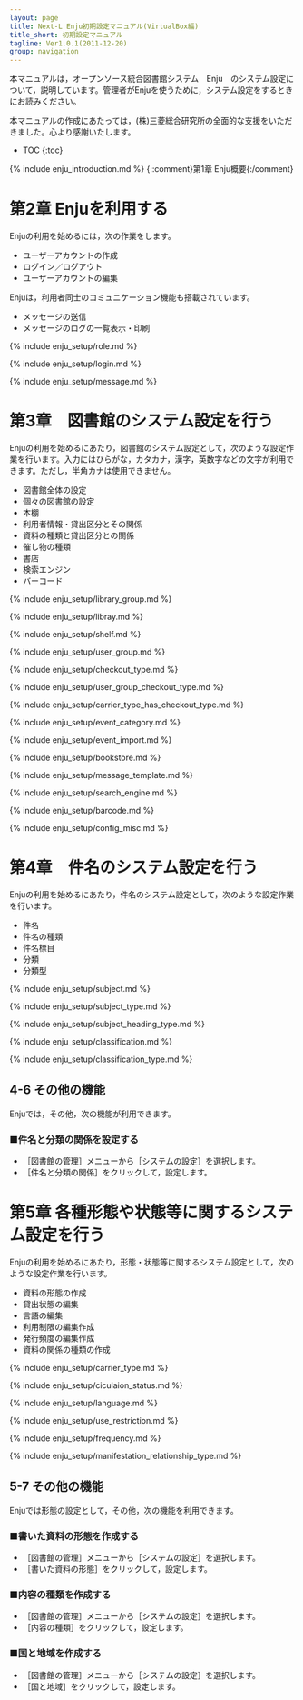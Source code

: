 ```yaml
---
layout: page
title: Next-L Enju初期設定マニュアル(VirtualBox編)
title_short: 初期設定マニュアル
tagline: Ver1.0.1(2011-12-20)
group: navigation
---
```

本マニュアルは，オープンソース統合図書館システム　Enju　のシステム設定について，説明しています。管理者がEnjuを使うために，システム設定をするときにお読みください。

本マニュアルの作成にあたっては，(株)三菱総合研究所の全面的な支援をいただきました。心より感謝いたします。

* TOC
{:toc}

{% include enju_introduction.md %} {::comment}第1章 Enju概要{:/comment}

第2章 Enjuを利用する
====================

Enjuの利用を始めるには，次の作業をします。

* ユーザーアカウントの作成
* ログイン／ログアウト
* ユーザーアカウントの編集

Enjuは，利用者同士のコミュニケーション機能も搭載されています。

* メッセージの送信
* メッセージのログの一覧表示・印刷

{% include enju_setup/role.md %}

{% include enju_setup/login.md %}

{% include enju_setup/message.md %}

第3章　図書館のシステム設定を行う
=================================

Enjuの利用を始めるにあたり，図書館のシステム設定として，次のような設定作業を行います。入力にはひらがな，カタカナ，漢字，英数字などの文字が利用できます。ただし，半角カナは使用できません。

* 図書館全体の設定
* 個々の図書館の設定
* 本棚
* 利用者情報・貸出区分とその関係
* 資料の種類と貸出区分との関係
* 催し物の種類
* 書店
* 検索エンジン
* バーコード

{% include enju_setup/library_group.md %}

{% include enju_setup/libray.md %}

{% include enju_setup/shelf.md %}

{% include enju_setup/user_group.md %}

{% include enju_setup/checkout_type.md %}

{% include enju_setup/user_group_checkout_type.md %}

{% include enju_setup/carrier_type_has_checkout_type.md %}

{% include enju_setup/event_category.md %}

{% include enju_setup/event_import.md %}

{% include enju_setup/bookstore.md %}

{% include enju_setup/message_template.md %}

{% include enju_setup/search_engine.md %}

{% include enju_setup/barcode.md %}

{% include enju_setup/config_misc.md %}

第4章　件名のシステム設定を行う
===============================
Enjuの利用を始めるにあたり，件名のシステム設定として，次のような設定作業を行います。

* 件名
* 件名の種類
* 件名標目
* 分類
* 分類型

{% include enju_setup/subject.md %}

{% include enju_setup/subject_type.md %}

{% include enju_setup/subject_heading_type.md %}

{% include enju_setup/classification.md %}

{% include enju_setup/classification_type.md %}

4-6 その他の機能
----------------

Enjuでは，その他，次の機能が利用できます。

### ■件名と分類の関係を設定する

* ［図書館の管理］メニューから［システムの設定］を選択します。
* ［件名と分類の関係］をクリックして，設定します。

第5章 各種形態や状態等に関するシステム設定を行う
================================================

Enjuの利用を始めるにあたり，形態・状態等に関するシステム設定として，次のような設定作業を行います。

* 資料の形態の作成
* 貸出状態の編集
* 言語の編集
* 利用制限の編集作成
* 発行頻度の編集作成
* 資料の関係の種類の作成

{% include enju_setup/carrier_type.md %}

{% include enju_setup/ciculaion_status.md %}

{% include enju_setup/language.md %}

{% include enju_setup/use_restriction.md %}

{% include enju_setup/frequency.md %}

{% include enju_setup/manifestation_relationship_type.md %}

5-7 その他の機能
----------------

Enjuでは形態の設定として，その他，次の機能を利用できます。

### ■書いた資料の形態を作成する

* ［図書館の管理］メニューから［システムの設定］を選択します。
* ［書いた資料の形態］をクリックして，設定します。

### ■内容の種類を作成する

* ［図書館の管理］メニューから［システムの設定］を選択します。
* ［内容の種類］をクリックして，設定します。

### ■国と地域を作成する

* ［図書館の管理］メニューから［システムの設定］を選択します。
* ［国と地域］をクリックして，設定します。
